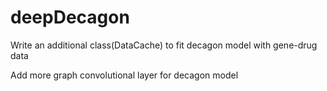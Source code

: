 # deepDecagon

Write an additional class(DataCache) to fit decagon model with gene-drug data

Add more graph convolutional layer for decagon model
